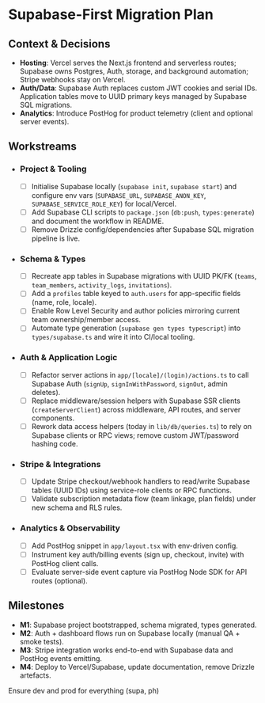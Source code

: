 # Supabase-First Migration Plan

## Context & Decisions
- **Hosting**: Vercel serves the Next.js frontend and serverless routes; Supabase owns Postgres, Auth, storage, and background automation; Stripe webhooks stay on Vercel.
- **Auth/Data**: Supabase Auth replaces custom JWT cookies and serial IDs. Application tables move to UUID primary keys managed by Supabase SQL migrations.
- **Analytics**: Introduce PostHog for product telemetry (client and optional server events).

## Workstreams
- ### Project & Tooling
  - [ ] Initialise Supabase locally (`supabase init`, `supabase start`) and configure env vars (`SUPABASE_URL`, `SUPABASE_ANON_KEY`, `SUPABASE_SERVICE_ROLE_KEY`) for local/Vercel.
  - [ ] Add Supabase CLI scripts to `package.json` (`db:push`, `types:generate`) and document the workflow in README.
  - [ ] Remove Drizzle config/dependencies after Supabase SQL migration pipeline is live.
- ### Schema & Types
  - [ ] Recreate app tables in Supabase migrations with UUID PK/FK (`teams`, `team_members`, `activity_logs`, `invitations`).
  - [ ] Add a `profiles` table keyed to `auth.users` for app-specific fields (name, role, locale).
  - [ ] Enable Row Level Security and author policies mirroring current team ownership/member access.
  - [ ] Automate type generation (`supabase gen types typescript`) into `types/supabase.ts` and wire it into CI/local tooling.
- ### Auth & Application Logic
  - [ ] Refactor server actions in `app/[locale]/(login)/actions.ts` to call Supabase Auth (`signUp`, `signInWithPassword`, `signOut`, admin deletes).
  - [ ] Replace middleware/session helpers with Supabase SSR clients (`createServerClient`) across middleware, API routes, and server components.
  - [ ] Rework data access helpers (today in `lib/db/queries.ts`) to rely on Supabase clients or RPC views; remove custom JWT/password hashing code.
- ### Stripe & Integrations
  - [ ] Update Stripe checkout/webhook handlers to read/write Supabase tables (UUID IDs) using service-role clients or RPC functions.
  - [ ] Validate subscription metadata flow (team linkage, plan fields) under new schema and RLS rules.
- ### Analytics & Observability
  - [ ] Add PostHog snippet in `app/layout.tsx` with env-driven config.
  - [ ] Instrument key auth/billing events (sign up, checkout, invite) with PostHog client calls.
  - [ ] Evaluate server-side event capture via PostHog Node SDK for API routes (optional).

## Milestones
- **M1**: Supabase project bootstrapped, schema migrated, types generated.
- **M2**: Auth + dashboard flows run on Supabase locally (manual QA + smoke tests).
- **M3**: Stripe integration works end-to-end with Supabase data and PostHog events emitting.
- **M4**: Deploy to Vercel/Supabase, update documentation, remove Drizzle artefacts.

Ensure dev and prod for everything (supa, ph)